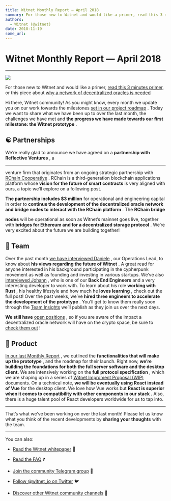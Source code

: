 ```yaml
---
title: Witnet Monthly Report — April 2018
summary: For those new to Witnet and would like a primer, read this 3 minutes primer, or this piece about why a network of decentralized oracles is needed Hi there, Witnet community! As you might know, every month we update you on our work towards the milestones set in our project roadmap . Today we want to share what we have been up to over the last month, the challenges we have met and the progress we have made towards our first milestone- the Witnet prototype . ☯️ Partnerships We’re really glad to ann
authors:
  - Witnet (@witnet)
date: 2018-11-19
some_url: 
---
```


# Witnet Monthly Report — April 2018


----


![](https://cdn-images-1.medium.com/max/2000/1*9yknWWFZ0r25K9URPkuvFA.png)

 
For those new to Witnet and would like a primer, [read this 3 minutes primer](https://medium.com/witnet/witnet-smart-contracts-with-real-power-f79e326da3a4), or this piece about [why a network of decentralized oracles is needed](https://medium.com/witnet/why-do-we-need-a-decentralized-oracle-network-91ba455d074d)

 
Hi there, Witnet community! As you might know, every month we update you on our work towards the milestones 
[set in our project roadmap](https://republic.co/witnet)
 . Today we want to share what we have been up to over the last month, the challenges we have met and 
**the progress we have made towards our first milestone: the Witnet prototype**
 .

## ☯️ Partnerships
We’re really glad to announce we have agreed on a 
**partnership with Reflective Ventures**
 , a 
****
 venture firm that originates from an ongoing strategic partnership with 
[RChain Cooperative](https://www.rchain.coop/)
 . RChain is a third-generation blockchain applications platform whose 
**vision for the future of smart contracts**
 is very aligned with ours, a topic we’ll explore on a following post.
 
**The partnership includes $3 million**
 for operational and engineering capital in order to 
**continue the development of the decentralized oracle network and bridge nodes to interact with the RChain platform**
 . The 
**RChain bridge**
  
**nodes**
 will be operational as soon as Witnet’s mainnet goes live, together with 
**bridges for Ethereum and for a decentralized storage protocol**
 . We’re very excited about the future we are building together!

## 💜 Team
Over the past month 
[we have interviewed Daniele](https://medium.com/witnet/team-insights-daniele-witnets-operations-lead-6a72c8da8268)
 , our Operations Lead, to know about 
**his views regarding the future of Witnet**
 . A great read for anyone interested in his background participating in the cypherpunk movement as well as founding and investing in various startups.
We’ve also 
[interviewed Johann](https://medium.com/witnet/team-insights-johann-witnets-rust-developer-1d5f79a0d5bc)
 , who is one of our 
**Back End Engineers**
 and a very interesting developer to work with. To learn about his role 
**working with Rust**
 , his healthy lifestyle and how much he 
**loves learning**
 , check out the full post!
Over the past weeks, we’ve 
**hired three engineers to accelerate the development of the prototype**
 . You’ll get to know them really soon through the 
[Team Insights](https://medium.com/witnet/tagged/team)
 we’ll publish as they join us over the next days.
 
**We still have** [open positions](https://angel.co/witnet-foundation-1/jobs)
 , so if you are aware of the impact a decentralized oracle network will have on the crypto space, be sure to 
[check them out](https://angel.co/witnet-foundation-1/jobs)
 !

## 🔧 Product
 
[In our last Monthly Report](https://medium.com/witnet/witnet-monthly-report-march-2018-cf79a2cf859d)
 , we outlined the 
**functionalities that will make up the prototype**
 , and the roadmap for their launch. Right now, 
**we’re building the foundations for both the full server software and the desktop client.**
 We are intensively working on the 
**full protocol specification**
 , which we are shaping up in a series of 
[Witnet Improment Proposal (WIP)](https://github.com/aesedepece/WIPs/blob/wip-chain/wip-adansdpc-chain.md)
 documents.
On a technical note, 
**we will be eventually using React instead of Vue**
 for the desktop client. We love how Vue works but 
**React is superior when it comes to compatibility with other components in our stack**
 . Also, there is a huge talent pool of React developers worldwide for us to tap into.

----

That’s what we’ve been working on over the last month! Please let us know what you think of the recent developments by 
**sharing your thoughts**
 with the team.

----

You can also:



 *  [Read the Witnet whitepaper](https://witnet.io/static/witnet-whitepaper.pdf) 📃

 *  [Read the FAQ](https://witnet.io/#/faq) ❓

 *  [Join the community Telegram group](https://t.me/witnetio) 💬

 *  [Follow @witnet_io on Twitter](https://twitter.com/witnet_io) 🐦

 *  [Discover other Witnet community channels](https://witnet.io/#/contact) 👥
